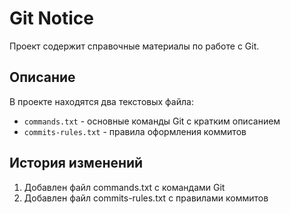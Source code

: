 # Git Notice

Проект содержит справочные материалы по работе с Git.

## Описание

В проекте находятся два текстовых файла:

* `commands.txt` - основные команды Git с кратким описанием
* `commits-rules.txt` - правила оформления коммитов

## История изменений

1. Добавлен файл commands.txt с командами Git
2. Добавлен файл commits-rules.txt с правилами коммитов

